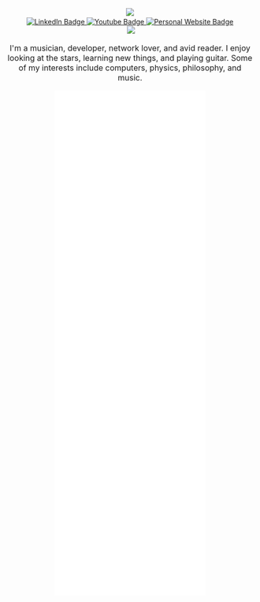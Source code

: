 <div id="heading" align="center">
  <img src="https://media.giphy.com/media/JZ40cnfnN11KycrvMF/giphy.gif" width="200">
  <div id="badges">
    <a href="https://linkedin.com/in/aiden-benton">
      <img src="https://img.shields.io/badge/LinkedIn-blue?logo=linkedin&logoColor=white&style=flat" alt="LinkedIn Badge">
    </a>
    <a href="https://youtube.com/@aiden-b">
       <img src="https://img.shields.io/badge/YouTube-red?style=flat&logo=youtube&logoColor=white" alt="Youtube Badge"/>
    </a>
    <a href="https://www.aiden-benton.com">
      <img src="https://img.shields.io/badge/Personal Site-gre?style=flat&logo=jekyll&logoColor=white" alt="Personal Website Badge">
    </a>
    </div>
    <img src="https://komarev.com/ghpvc/?username=intothebeans&style=flat-square&color=ff00ff" alt=""/>
    <img src="https://img.shields.io/freecodecamp/points/intothebeans?color=09265b&logo=freecodecamp&style=flat-square"/>
    <p style="font-size: 12pt;">I'm a musician, developer, network lover, and avid reader. I enjoy looking at the stars, learning new things, and playing guitar. Some of my interests include computers, physics, philosophy, and music.</p>
    <img src="github-metrics.svg">
</div>





